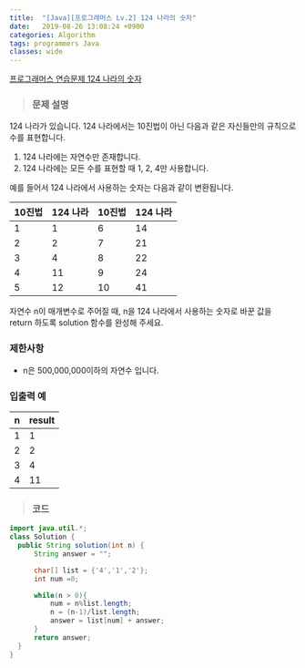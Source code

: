 ```yaml
---
title:  "[Java][프로그래머스 Lv.2] 124 나라의 숫자"
date:   2019-08-26 13:08:24 +0900
categories: Algorithm
tags: programmers Java
classes: wide
---  
```


[프로그래머스 연습문제 124 나라의 숫자](https://programmers.co.kr/learn/courses/30/lessons/12899)   

> ### 문제 설명  

124 나라가 있습니다. 124 나라에서는 10진법이 아닌 다음과 같은 자신들만의 규칙으로 수를 표현합니다.

1. 124 나라에는 자연수만 존재합니다.
2. 124 나라에는 모든 수를 표현할 때 1, 2, 4만 사용합니다.

예를 들어서 124 나라에서 사용하는 숫자는 다음과 같이 변환됩니다.

| 10진법 	| 124 나라 	| 10진법 	| 124 나라 	|
|--------	|----------	|--------	|----------	|
| 1      	| 1        	| 6      	| 14       	|
| 2      	| 2        	| 7      	| 21       	|
| 3      	| 4        	| 8      	| 22       	|
| 4      	| 11       	| 9      	| 24       	|
| 5      	| 12       	| 10     	| 41       	|

자연수 n이 매개변수로 주어질 때, n을 124 나라에서 사용하는 숫자로 바꾼 값을 return 하도록 solution 함수를 완성해 주세요.

### 제한사항

- n은 500,000,000이하의 자연수 입니다.

### 입출력 예

| n 	| result 	|
|---	|--------	|
| 1 	| 1      	|
| 2 	| 2      	|
| 3 	| 4      	|
| 4 	| 11     	|

>### 코드

```java
import java.util.*;
class Solution {
  public String solution(int n) {
      String answer = "";

      char[] list = {'4','1','2'};
      int num =0;

      while(n > 0){
          num = n%list.length;
          n = (n-1)/list.length;
          answer = list[num] + answer;
      }
      return answer;
  }
}
```
